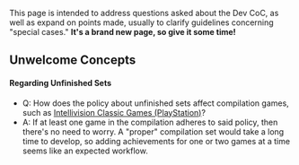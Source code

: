 This page is intended to address questions asked about the Dev CoC, as well as expand on points made, usually to clarify guidelines concerning "special cases." **It's a brand new page, so give it some time!**

## Unwelcome Concepts

#### Regarding Unfinished Sets

- Q: How does the policy about unfinished sets affect compilation games, such as [Intellivision Classic Games (PlayStation)](https://retroachievements.org/game/13908)?
- A: If at least one game in the compilation adheres to said policy, then there's no need to worry. A "proper" compilation set would take a long time to develop, so adding achievements for one or two games at a time seems like an expected workflow.
